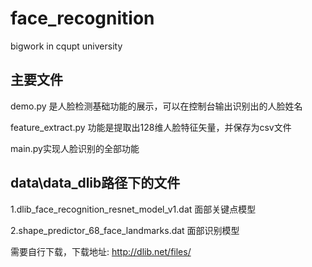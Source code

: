 # face_recognition
bigwork in cqupt university 

## 主要文件
demo.py 是人脸检测基础功能的展示，可以在控制台输出识别出的人脸姓名

feature_extract.py 功能是提取出128维人脸特征矢量，并保存为csv文件

main.py实现人脸识别的全部功能


## data\data_dlib路径下的文件

1.dlib_face_recognition_resnet_model_v1.dat 面部关键点模型 

2.shape_predictor_68_face_landmarks.dat 面部识别模型

需要自行下载，下载地址: http://dlib.net/files/
